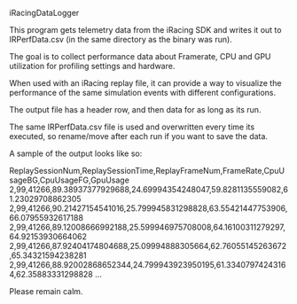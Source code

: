 iRacingDataLogger

This program gets telemetry data from the iRacing SDK and writes it out to IRPerfData.csv (in the same directory as the binary was run).

The goal is to collect performance data about Framerate, CPU and GPU utilization for profiling settings and hardware.

When used with an iRacing replay file, it can provide a way to visualize the performance of the same simulation events with different configurations.

The output file has a header row, and then data for as long as its run.  

The same IRPerfData.csv file is used and overwritten every time its executed, so rename/move after each run if you want to save the data.

A sample of the output looks like so:

ReplaySessionNum,ReplaySessionTime,ReplayFrameNum,FrameRate,CpuUsageBG,CpuUsageFG,GpuUsage
2,99,41266,89.38937377929688,24.69994354248047,59.8281135559082,61.23029708862305
2,99,41266,90.21427154541016,25.799945831298828,63.55421447753906,66.07955932617188
2,99,41266,89.12008666992188,25.599946975708008,64.16100311279297,64.92153930664062
2,99,41266,87.92404174804688,25.09994888305664,62.76055145263672,65.34321594238281
2,99,41266,88.92002868652344,24.799943923950195,61.33407974243164,62.35883331298828
...

Please remain calm.
